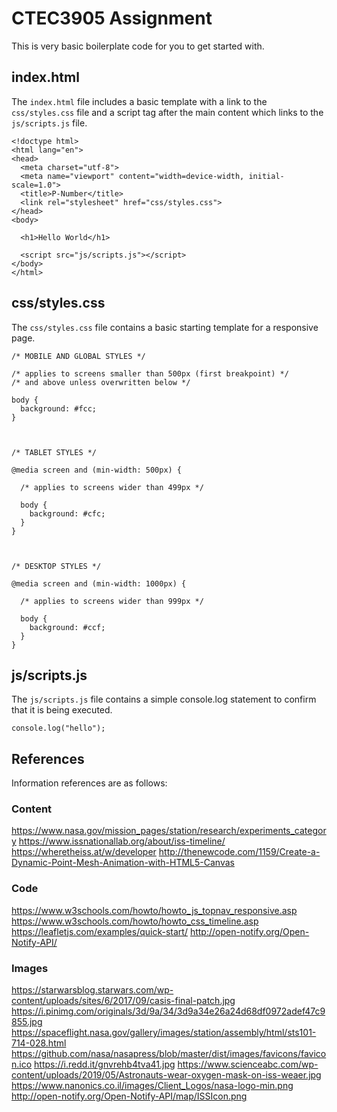 # CTEC3905 Assignment

This is very basic boilerplate code for you to get started with.

## index.html

The `index.html` file includes a basic template with a link to the `css/styles.css` file and a script tag after the main content which links to the `js/scripts.js` file.

```
<!doctype html>
<html lang="en">
<head>
  <meta charset="utf-8">
  <meta name="viewport" content="width=device-width, initial-scale=1.0">
  <title>P-Number</title>
  <link rel="stylesheet" href="css/styles.css">
</head>
<body>
  
  <h1>Hello World</h1>

  <script src="js/scripts.js"></script>
</body>
</html>
```

## css/styles.css

The `css/styles.css` file contains a basic starting template for a responsive page.

```
/* MOBILE AND GLOBAL STYLES */

/* applies to screens smaller than 500px (first breakpoint) */
/* and above unless overwritten below */

body {
  background: #fcc;
} 



/* TABLET STYLES */

@media screen and (min-width: 500px) {

  /* applies to screens wider than 499px */
  
  body {
    background: #cfc;
  } 
}



/* DESKTOP STYLES */

@media screen and (min-width: 1000px) {

  /* applies to screens wider than 999px */

  body {
    background: #ccf;
  } 
}

```

## js/scripts.js

The `js/scripts.js` file contains a simple console.log statement to confirm that it is being executed.

```
console.log("hello");
```

## References

Information references are as follows:

### Content

https://www.nasa.gov/mission_pages/station/research/experiments_category
https://www.issnationallab.org/about/iss-timeline/
https://wheretheiss.at/w/developer
http://thenewcode.com/1159/Create-a-Dynamic-Point-Mesh-Animation-with-HTML5-Canvas

### Code

https://www.w3schools.com/howto/howto_js_topnav_responsive.asp
https://www.w3schools.com/howto/howto_css_timeline.asp
https://leafletjs.com/examples/quick-start/
http://open-notify.org/Open-Notify-API/

### Images

https://starwarsblog.starwars.com/wp-content/uploads/sites/6/2017/09/casis-final-patch.jpg
https://i.pinimg.com/originals/3d/9a/34/3d9a34e26a24d68df0972adef47c9855.jpg
https://spaceflight.nasa.gov/gallery/images/station/assembly/html/sts101-714-028.html
https://github.com/nasa/nasapress/blob/master/dist/images/favicons/favicon.ico
https://i.redd.it/gnvrehb4tva41.jpg
https://www.scienceabc.com/wp-content/uploads/2019/05/Astronauts-wear-oxygen-mask-on-iss-weaer.jpg
https://www.nanonics.co.il/images/Client_Logos/nasa-logo-min.png
http://open-notify.org/Open-Notify-API/map/ISSIcon.png
